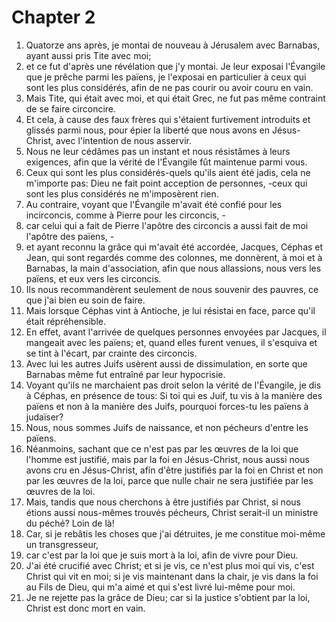 # Chapter 2

1. Quatorze ans après, je montai de nouveau à Jérusalem avec Barnabas, ayant aussi pris Tite avec moi;
2. et ce fut d'après une révélation que j'y montai. Je leur exposai l'Évangile que je prêche parmi les païens, je l'exposai en particulier à ceux qui sont les plus considérés, afin de ne pas courir ou avoir couru en vain.
3. Mais Tite, qui était avec moi, et qui était Grec, ne fut pas même contraint de se faire circoncire.
4. Et cela, à cause des faux frères qui s'étaient furtivement introduits et glissés parmi nous, pour épier la liberté que nous avons en Jésus-Christ, avec l'intention de nous asservir.
5. Nous ne leur cédâmes pas un instant et nous résistâmes à leurs exigences, afin que la vérité de l'Évangile fût maintenue parmi vous.
6. Ceux qui sont les plus considérés-quels qu'ils aient été jadis, cela ne m'importe pas: Dieu ne fait point acception de personnes, -ceux qui sont les plus considérés ne m'imposèrent rien.
7. Au contraire, voyant que l'Évangile m'avait été confié pour les incirconcis, comme à Pierre pour les circoncis, -
8. car celui qui a fait de Pierre l'apôtre des circoncis a aussi fait de moi l'apôtre des païens, -
9. et ayant reconnu la grâce qui m'avait été accordée, Jacques, Céphas et Jean, qui sont regardés comme des colonnes, me donnèrent, à moi et à Barnabas, la main d'association, afin que nous allassions, nous vers les païens, et eux vers les circoncis.
10. Ils nous recommandèrent seulement de nous souvenir des pauvres, ce que j'ai bien eu soin de faire.
11. Mais lorsque Céphas vint à Antioche, je lui résistai en face, parce qu'il était répréhensible.
12. En effet, avant l'arrivée de quelques personnes envoyées par Jacques, il mangeait avec les païens; et, quand elles furent venues, il s'esquiva et se tint à l'écart, par crainte des circoncis.
13. Avec lui les autres Juifs usèrent aussi de dissimulation, en sorte que Barnabas même fut entraîné par leur hypocrisie.
14. Voyant qu'ils ne marchaient pas droit selon la vérité de l'Évangile, je dis à Céphas, en présence de tous: Si toi qui es Juif, tu vis à la manière des païens et non à la manière des Juifs, pourquoi forces-tu les païens à judaïser?
15. Nous, nous sommes Juifs de naissance, et non pécheurs d'entre les païens.
16. Néanmoins, sachant que ce n'est pas par les œuvres de la loi que l'homme est justifié, mais par la foi en Jésus-Christ, nous aussi nous avons cru en Jésus-Christ, afin d'être justifiés par la foi en Christ et non par les œuvres de la loi, parce que nulle chair ne sera justifiée par les œuvres de la loi.
17. Mais, tandis que nous cherchons à être justifiés par Christ, si nous étions aussi nous-mêmes trouvés pécheurs, Christ serait-il un ministre du péché? Loin de là!
18. Car, si je rebâtis les choses que j'ai détruites, je me constitue moi-même un transgresseur,
19. car c'est par la loi que je suis mort à la loi, afin de vivre pour Dieu.
20. J'ai été crucifié avec Christ; et si je vis, ce n'est plus moi qui vis, c'est Christ qui vit en moi; si je vis maintenant dans la chair, je vis dans la foi au Fils de Dieu, qui m'a aimé et qui s'est livré lui-même pour moi.
21. Je ne rejette pas la grâce de Dieu; car si la justice s'obtient par la loi, Christ est donc mort en vain.

